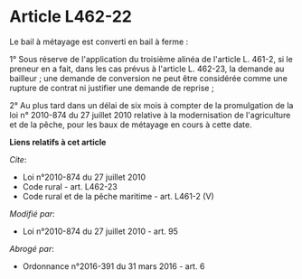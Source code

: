 # Article L462-22

Le bail à métayage est converti en bail à ferme : 

1° Sous réserve de l'application du troisième alinéa de l'article L. 461-2, si le preneur en a fait, dans les cas prévus à
l'article L. 462-23, la demande au bailleur ; une demande de conversion ne peut être considérée comme une rupture de contrat
ni justifier une demande de reprise ; 

2° Au plus tard dans un délai de six mois à compter de la promulgation de la loi n° 2010-874 du 27 juillet 2010 relative à la
modernisation de l'agriculture et de la pêche, pour les baux de métayage en cours à cette date.

**Liens relatifs à cet article**

_Cite_:

  - Loi n°2010-874 du 27 juillet 2010
  - Code rural - art. L462-23
  - Code rural et de la pêche maritime - art. L461-2 (V)

_Modifié par_:

  - Loi n°2010-874 du 27 juillet 2010 - art. 95

_Abrogé par_:

  - Ordonnance n°2016-391 du 31 mars 2016 - art. 6
